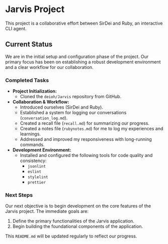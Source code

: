 # Jarvis Project

This project is a collaborative effort between SirDei and Ruby, an interactive CLI agent.

## Current Status

We are in the initial setup and configuration phase of the project. Our primary focus has been on establishing a robust development environment and a clear workflow for our collaboration.

### Completed Tasks

*   **Project Initialization:**
    *   Cloned the `deioh/Jarvis` repository from GitHub.
*   **Collaboration & Workflow:**
    *   Introduced ourselves (SirDei and Ruby).
    *   Established a system for logging our conversations (`conversation_log.md`).
    *   Created a recall file (`recall.md`) for summarizing our progress.
    *   Created a notes file (`rubynotes.md`) for me to log my experiences and learnings.
    *   Addressed and improved my responsiveness with long-running commands.
*   **Development Environment:**
    *   Installed and configured the following tools for code quality and consistency:
        *   `jsonlint`
        *   `eslint`
        *   `stylelint`
        *   `prettier`

### Next Steps

Our next objective is to begin development on the core features of the Jarvis project. The immediate goals are:

1.  Define the primary functionalities of the Jarvis application.
2.  Begin building the foundational components of the application.

This `README.md` will be updated regularly to reflect our progress.
